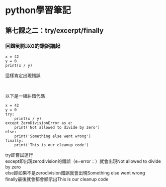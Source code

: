 # python學習筆記
## 第七課之二：try/excerpt/finally
### 回歸到除以0的錯誤講起
```
x = 42
y = 0
print(x / y)
```
這樣肯定出現錯誤

&nbsp;

以下是一組糾錯代碼
```
x = 42
y = 0
try:
    print(x / y)
except ZeroDivisionError as e:
    print('Not allowed to divide by zero')
else:
    print('Something else went wrong')
finally:
    print('This is our cleanup code')
```
try即嘗試運行
<br>
except即出現zerodivision的錯誤（e=error：）就會出現Not allowed to divide by zero
<br>
else即如果不是zerodivision錯誤就會出現Something else went wrong
<br>
finally最後就會都會顯示出This is our cleanup code
